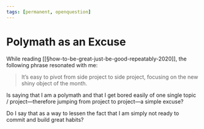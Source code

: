 ```yaml
---
tags: [permanent, openquestion]
---
```


# Polymath as an Excuse

While reading [[§how-to-be-great-just-be-good-repeatably-2020]], the following phrase resonated with me:
> It’s easy to pivot from side project to side project, focusing on the new shiny object of the month.

Is saying that I am a polymath and that I get bored easily of one single topic / project—therefore jumping from project to project—a simple excuse? 

Do I say that as a way to lessen the fact that I am simply not ready to commit and build great habits?

[//begin]: # "Autogenerated link references for markdown compatibility"
[how-to-be-great-just-be-good-repeatably-2020]: ../1-reference/how-to-be-great-just-be-good-repeatably-2020 "How to Be Great? Just Be Good, Repeatably (2020)"
[//end]: # "Autogenerated link references"